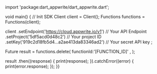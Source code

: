 import 'package:dart_appwrite/dart_appwrite.dart';

void main() { // Init SDK
  Client client = Client();
  Functions functions = Functions(client);

  client
    .setEndpoint('https://cloud.appwrite.io/v1') // Your API Endpoint
    .setProject('5df5acd0d48c2') // Your project ID
    .setKey('919c2d18fb5d4...a2ae413da83346ad2') // Your secret API key
  ;

  Future result = functions.delete(
    functionId:'[FUNCTION_ID]' ,
  );

  result
    .then((response) {
      print(response);
    }).catchError((error) {
      print(error.response);
  });
}}